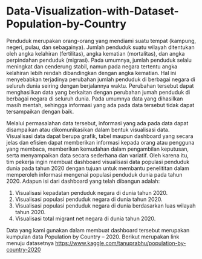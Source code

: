 # Data-Visualization-with-Dataset-Population-by-Country

Penduduk merupakan orang-orang yang mendiami suatu tempat (kampung, negeri, pulau, dan sebagainya). Jumlah penduduk suatu wilayah ditentukan oleh angka kelahiran (fertilitas), angka kematian (mortalitas), dan angka perpindahan penduduk (migrasi). Pada umumnya, jumlah penduduk selalu meningkat dan cenderung stabil, namun pada negara tertentu angka kelahiran lebih rendah dibandingkan dengan angka kematian. Hal ini menyebabkan terjadinya perubahan jumlah penduduk di berbagai negara di seluruh dunia seiring dengan berjalannya waktu. Perubahan tersebut dapat menghasilkan data yang berkaitan dengan perubahan jumah penduduk di berbagai negara di seluruh dunia. Pada umumnya data yang dihasilkan masih mentah, sehingga informasi yang ada pada data tersebut tidak dapat tersampaikan dengan baik. 

Melalui permasalahan data tersebut, informasi yang ada pada data dapat disampaikan atau dikomunikasikan dalam bentuk visualisasi data. Visualisasi data dapat berupa grafik, tabel maupun dashboard yang secara jelas dan efisien dapat memberikan informasi kepada orang atau pengguna yang membaca, memberikan kemudahan dalam pengambilan keputusan, serta menyampaikan data secara sederhana dan variatif. Oleh karena itu, tim pekerja ingin membuat dashboard visualisasi data populasi penduduk dunia pada tahun 2020 dengan tujuan untuk membantu penelititan dalam memperoleh informasi mengenai populasi penduduk dunia pada tahun 2020. Adapun isi dari dashboard yang telah dibangun adalah:
1.	Visualisasi kepadatan penduduk negara di dunia tahun 2020.
2.	Visualisasi populasi penduduk negara di dunia tahun 2020.
3.	Visualisasi populasi penduduk negara di dunia berdasarkan luas wilayah tahun 2020.
4.	Visualisasi total migrant net negara di dunia tahun 2020.

Data yang kami gunakan dalam membuat dashboard tersebut merupakan kumpulan data Population by Country – 2020. Berikut merupakan link menuju datasetnya https://www.kaggle.com/tanuprabhu/population-by-country-2020


